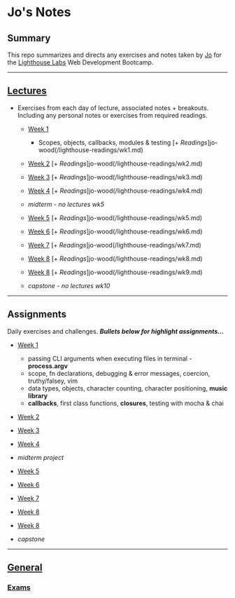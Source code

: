# Jo's Notes

## Summary

This repo summarizes and directs any exercises and notes taken by [Jo](https://github.com/jo-wood) for the [Lighthouse Labs](https://www.lighthouselabs.ca/?gclid=Cj0KCQjwla7nBRDxARIsADll0kAybI54hq52Y4yU4WDbpCPcz4NLTjkOhvP9RS5zDGFPMSMaEILQo8oaAhsYEALw_wcB) Web Development Bootcamp.

---

## [Lectures](jo-wood/lighthouse-lectures)

* Exercises from each day of lecture, associated notes + breakouts. Including any personal notes or exercises from required readings.

  * [Week 1](jo-wood/lighthouse-lectures/week1)
    * Scopes, objects, callbacks, modules & testing [+ *Readings*]jo-wood(/lighthouse-readings/wk1.md)
    
  * [Week 2](jo-wood/lighthouse-lectures/week2) [+ *Readings*]jo-wood(/lighthouse-readings/wk2.md)
  * [Week 3](jo-wood/lighthouse-lectures/week3) [+ *Readings*]jo-wood(/lighthouse-readings/wk3.md)
  * [Week 4](jo-wood/lighthouse-lectures/week4) [+ *Readings*]jo-wood(/lighthouse-readings/wk4.md)
  * *midterm - no lectures wk5*
  * [Week 5](jo-wood/lighthouse-lectures/week5) [+ *Readings*]jo-wood(/lighthouse-readings/wk5.md)
  * [Week 6](jo-wood/lighthouse-lectures/week6) [+ *Readings*]jo-wood(/lighthouse-readings/wk6.md)
  * [Week 7](jo-wood/lighthouse-lectures/week7) [+ *Readings*]jo-wood(/lighthouse-readings/wk7.md)
  * [Week 8](jo-wood/lighthouse-lectures/week8) [+ *Readings*]jo-wood(/lighthouse-readings/wk8.md)
  * [Week 8](jo-wood/lighthouse-lectures/week9) [+ *Readings*]jo-wood(/lighthouse-readings/wk9.md)
  * *capstone - no lectures wk10*

---
## Assignments

Daily exercises and challenges. ***Bullets below for highlight assignments...***

  * [Week 1](jo-wood/lighthouse-assignments-week1)
    * passing CLI arguments when executing files in terminal -  **process.argv**  
    * scope, fn declarations, debugging & error messages, coercion, truthy/falsey, vim
    * data types, objects, character counting, character positioning, **music library**
    * **callbacks**, first class functions, **closures**, testing with mocha & chai

  * [Week 2](jo-wood/lighthouse-assignments-week2)
  * [Week 3](jo-wood/lighthouse-assignments-week3)
  * [Week 4](jo-wood/lighthouse-assignments-week4)
  * *midterm project*
  * [Week 5](jo-wood/lighthouse-assignments-week5)
  * [Week 6](jo-wood/lighthouse-assignments-week6)
  * [Week 7](jo-wood/lighthouse-assignments-week7)
  * [Week 8](jo-wood/lighthouse-assignments-week8)
  * [Week 8](jo-wood/lighthouse-assignments-week9)
  
  * *capstone*
---
## [General](jo-wood/lighthouse-labs/general-lighthouse)

### [Exams](jo-wood/lighthouse-labs/exams)